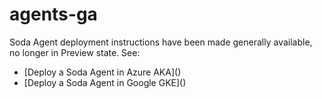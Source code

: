 # agents-ga

Soda Agent deployment instructions have been made generally available, no longer in Preview state. See:

* \[Deploy a Soda Agent in Azure AKA]\()
* \[Deploy a Soda Agent in Google GKE]\()
